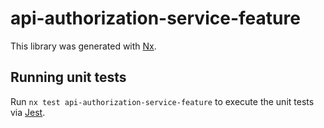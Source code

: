 # api-authorization-service-feature

This library was generated with [Nx](https://nx.dev).

## Running unit tests

Run `nx test api-authorization-service-feature` to execute the unit tests via [Jest](https://jestjs.io).
